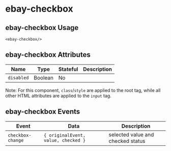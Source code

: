 # ebay-checkbox

## ebay-checkbox Usage

```marko
<ebay-checkbox/>
```

## ebay-checkbox Attributes

Name | Type | Stateful | Description
--- | --- | --- | ---
`disabled` | Boolean | No |

Note: For this component, `class`/`style` are applied to the root tag, while all other HTML attributes are applied to the `input` tag.

## ebay-checkbox Events

Event | Data | Description
--- | --- | --
`checkbox-change` | `{ originalEvent, value, checked }` | selected value and checked status
